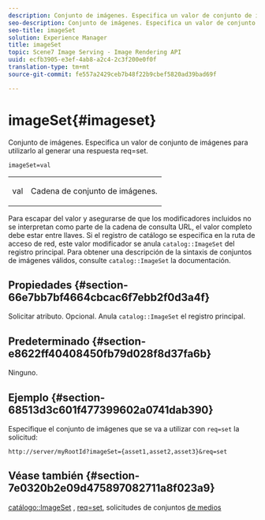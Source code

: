 ```yaml
---
description: Conjunto de imágenes. Especifica un valor de conjunto de imágenes para utilizarlo al generar una respuesta req=set.
seo-description: Conjunto de imágenes. Especifica un valor de conjunto de imágenes para utilizarlo al generar una respuesta req=set.
seo-title: imageSet
solution: Experience Manager
title: imageSet
topic: Scene7 Image Serving - Image Rendering API
uuid: ecfb3905-e3ef-4ab8-a2c4-2c3f200e0f0f
translation-type: tm+mt
source-git-commit: fe557a2429ceb7b48f22b9cbef5820ad39bad69f

---
```



# imageSet{#imageset}

Conjunto de imágenes. Especifica un valor de conjunto de imágenes para utilizarlo al generar una respuesta req=set.

`imageSet=val`

<table id="simpletable_F697691D166C407D82233664814F4663"> 
 <tr class="strow"> 
  <td class="stentry"> <p><span class="codeph"> <span class="varname"> val</span></span> </p> </td> 
  <td class="stentry"> <p>Cadena de conjunto de imágenes. </p></td> 
 </tr> 
</table>

Para escapar del valor y asegurarse de que los modificadores incluidos no se interpretan como parte de la cadena de consulta URL, el valor completo debe estar entre llaves. Si el registro de catálogo se especifica en la ruta de acceso de red, este valor modificador se anula `catalog::ImageSet` del registro principal. Para obtener una descripción de la sintaxis de conjuntos de imágenes válidos, consulte `catalog::ImageSet` la documentación.

## Propiedades {#section-66e7bb7bf4664cbcac6f7ebb2f0d3a4f}

Solicitar atributo. Opcional. Anula `catalog::ImageSet` el registro principal.

## Predeterminado {#section-e8622ff40408450fb79d028f8d37fa6b}

Ninguno.

## Ejemplo {#section-68513d3c601f477399602a0741dab390}

Especifique el conjunto de imágenes que se va a utilizar con `req=set` la solicitud:

`http://server/myRootId?imageSet={asset1,asset2,asset3}&req=set`

## Véase también {#section-7e0320b2e09d475897082711a8f023a9}

[catálogo::ImageSet](/help/aem-is-ir-api/is-api/image-catalog/image-serving-api-ref/c-image-catalog-reference/c-image-svg-data-reference/c-image-data-reference/r-imageset-cat.md) , [req=set](../../../../../is-api/http-ref/image-serving-api-ref/c-http-protocol-reference/c-command-reference/r-req/r-req.md#reference-907cdb4a97034db7ad94695f25552e76), solicitudes de conjuntos [de medios](../../../../../is-api/http-ref/image-serving-api-ref/c-http-protocol-reference/c-syntax-and-features/r-media-set-requests.md#reference-f2f2aa11208b47609fe17848d3b86a0b)

